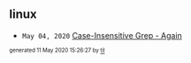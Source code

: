## linux

* <code>May 04, 2020</code> [Case-Insensitive Grep - Again](2020-05-04T11-44-37-case-insensitive-grep---again.md)

<sup><sub>generated 11 May 2020 15:26:27 by <a href='https://github.com/senorprogrammer/til'>til</a></sub></sup>
